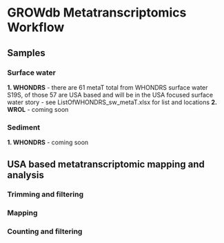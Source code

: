 # GROWdb Metatranscriptomics Workflow

## Samples

### Surface water

**1. WHONDRS** - there are 61 metaT total from WHONDRS surface water S19S, of those 57 are USA based and will be in the USA focused surface water story
	- see ListOfWHONDRS_sw_metaT.xlsx for list and locations
**2. WROL** - coming soon

### Sediment

**1. WHONDRS** - coming soon

## USA based metatranscriptomic mapping and analysis

### Trimming and filtering

### Mapping

### Counting and filtering
